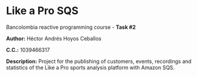 # Like a Pro SQS

Bancolombia reactive programming course - **Task #2**

**Author:** Héctor Andrés Hoyos Ceballos

**C.C.:** 1039466317

**Description:** Project for the publishing of customers, events, recordings and statistics of the Like a Pro sports analysis platform with Amazon SQS.
